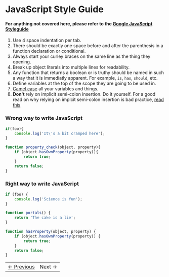 # JavaScript Style Guide

#### For anything not covered here, please refer to the [Google JavaScript Styleguide](http://google-styleguide.googlecode.com/svn/trunk/javascriptguide.xml)

1. Use 4 space indentation per tab.
2. There should be exactly one space before and after the parenthesis in a function declaration or conditional.
3. Always start your curley braces on the same line as the thing they opening.
4. Break up object literals into multiple lines for readability.
5. Any function that returns a boolean or is truthy should be named in such a way that it is immediatly apparent. For example, `is`, `has`, `should`, etc.
6. Define variables at the top of the scope they are going to be used in.
7. [Camel case](http://en.wikipedia.org/wiki/CamelCase) all your variables and things.
8. __Don't__ rely on implicit semi-colon insertion. Do it yourself. For a good read on why relying on implcit semi-colon insertion is bad practice, [read this](http://google-styleguide.googlecode.com/svn/trunk/javascriptguide.xml?showone=Semicolons#Semicolons)

### Wrong way to write JavaScript

```javascript
if(foo){
    console.log('It\'s a bit cramped here');
}

function property_check(object, property){
    if (object.hasOwnProperty(property)){
        return true;
    }
    return false;
}
```

### Right way to write JavaScript

```javascript
if (foo) {
    console.log('Science is fun');
}

function portals() {
    return 'The cake is a lie';
}

function hasProperty(object, property) {
    if (object.hasOwnProperty(property)) {
        return true;
    }
    return false;
}
```

<table><tr><td><a href="../Chapter-3/README.md">&larr; Previous</a></td><td>Next &rarr;</td></tr></table>
